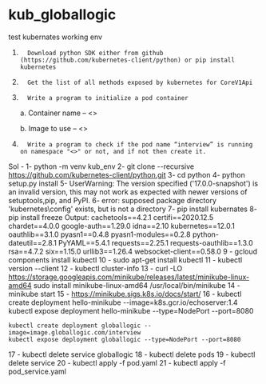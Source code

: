 # kub_globallogic
test kubernates working env

1.       Download python SDK either from github (https://github.com/kubernetes-client/python) or pip install kubernetes

2.       Get the list of all methods exposed by kubernetes for CoreV1Api

3.       Write a program to initialize a pod container

	a.       Container name – <>

	b.       Image to use – <>

4.       Write a program to check if the pod name “interview” is running on namespace "<>" or not, and if not then create it.


Sol - 
 1-  python -m venv kub_env
 2- git clone --recursive https://github.com/kubernetes-client/python.git
 3- cd python
 4- python setup.py install
 5- UserWarning: The version specified ('17.0.0-snapshot') is an invalid version, 
 	this may not work as expected with newer versions of setuptools,pip, and PyPI.
 6- error: supposed package directory 'kubernetes\config' exists, but is not a directory
 7- pip install kubernates
 8- pip install freeze
	Output:
			cachetools==4.2.1
			certifi==2020.12.5
			chardet==4.0.0
			google-auth==1.29.0
			idna==2.10
			kubernetes==12.0.1
			oauthlib==3.1.0
			pyasn1==0.4.8
			pyasn1-modules==0.2.8
			python-dateutil==2.8.1
			PyYAML==5.4.1
			requests==2.25.1
			requests-oauthlib==1.3.0
			rsa==4.7.2
			six==1.15.0
			urllib3==1.26.4
			websocket-client==0.58.0
 9 - gcloud components install kubectl
 10 - sudo apt-get install kubectl
 11 - kubectl version --client
 12 - kubectl cluster-info
 13 -  curl -LO https://storage.googleapis.com/minikube/releases/latest/minikube-linux-amd64
 	   sudo install minikube-linux-amd64 /usr/local/bin/minikube
14 - minikube start
15 - https://minikube.sigs.k8s.io/docs/start/
16 - 
	kubectl create deployment hello-minikube --image=k8s.gcr.io/echoserver:1.4
	kubectl expose deployment hello-minikube --type=NodePort --port=8080

	kubectl create deployment globallogic --image=image.globallogic.com/interview
	kubectl expose deployment globallogic --type=NodePort --port=8080

17 - kubectl delete service globallogic
18 - kubectl delete pods <name>
19 - kubectl delete service <name>
20 - kubectl apply -f pod.yaml
21 - kubectl apply -f pod_service.yaml

